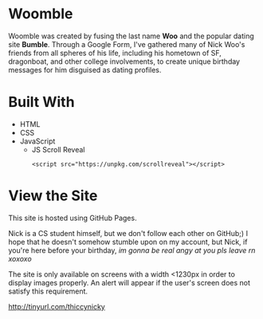 # Woomble
Woomble was created by fusing the last name **Woo** and the popular dating site **Bumble**. Through a Google Form, I've gathered many of Nick Woo's friends from all spheres of his life, including his hometown of SF, dragonboat, and other college involvements, to create unique birthday messages for him disguised as dating profiles.

# Built With
* HTML
* CSS
* JavaScript
  * JS Scroll Reveal
    ```
    <script src="https://unpkg.com/scrollreveal"></script>
    ```

# View the Site
This site is hosted using GitHub Pages.

Nick is a CS student himself, but we don't follow each other on GitHub;) I hope that he doesn't somehow stumble upon on my account, but Nick, if you're here before your birthday, *im gonna be real angy at you pls leave rn xoxoxo*

The site is only available on screens with a width <1230px in order to display images properly. An alert will appear if the user's screen does not satisfy this requirement.

http://tinyurl.com/thiccynicky
